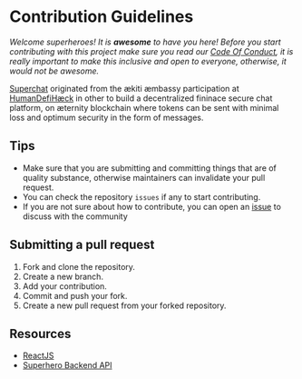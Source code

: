# Contribution Guidelines

_Welcome superheroes! It is **awesome** to have you here! Before you start contributing with this project make sure you read our [Code Of Conduct](./CODE_OF_CONDUCT.md), it is really important to make this inclusive and open to everyone, otherwise, it would not be awesome._

[Superchat](https://devpost.com/software/superchat) originated from the ækiti æmbassy participation at [HumanDefiHæck](https://humandefihaeck.devpost.com) in other to build a decentralized fininace secure chat platform, on æternity blockchain where tokens can be sent with minimal loss and optimum security in the form of messages.

## Tips
* Make sure that you are submitting and committing things that are of quality substance, otherwise maintainers can invalidate your pull request.
* You can check the repository `issues` if any to start contributing.
* If you are not sure about how to contribute, you can open an [issue](https://github.com/aekiti/superchat/issues/new/choose) to discuss with the community

## Submitting a pull request
1. Fork and clone the repository.
2. Create a new branch.
3. Add your contribution.
4. Commit and push your fork.
5. Create a new pull request from your forked repository.

## Resources
- [ReactJS](https://reactjs.org)
- [Superhero Backend API](https://raendom-backend.z52da5wt.xyz/docs)